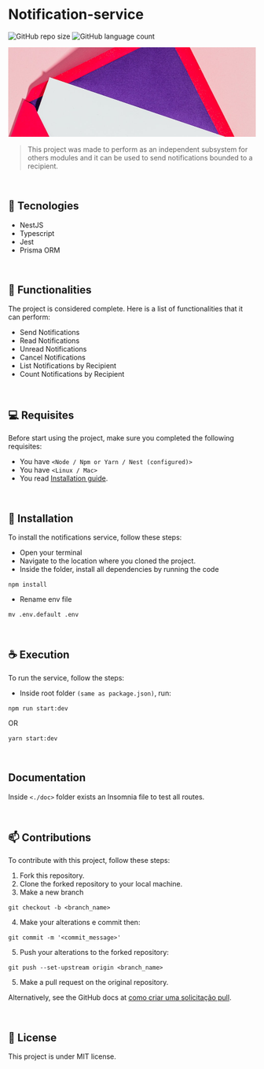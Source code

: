 # Notification-service

![GitHub repo size](https://img.shields.io/github/repo-size/iuricode/README-template?style=for-the-badge)
![GitHub language count](https://img.shields.io/github/languages/count/iuricode/README-template?style=for-the-badge)


<img src="./public/banner.jpg"  alt="Notifications service image">

> This project was made to perform as an independent subsystem for others modules and it can be used to send notifications bounded to a recipient.

<br>

## 🌟 Tecnologies
* NestJS
* Typescript
* Jest
* Prisma ORM


<br>

## 🎯 Functionalities

The project is considered complete. Here is a list of functionalities that it can perform:

- Send Notifications
- Read Notifications
- Unread Notifications
- Cancel Notifications
- List Notifications by Recipient
- Count Notifications by Recipient

<br>

## 💻 Requisites

Before start using the project, make sure you completed the following requisites:

* You have `<Node / Npm or Yarn / Nest (configured)>`
* You have `<Linux / Mac>`
* You read <a href="#installation">Installation guide</a>.

<br>

## 🚀 <span id="installation">Installation</span>

To install the notifications service, follow these steps:

* Open your terminal
* Navigate to the location where you cloned the project.
* Inside the folder, install all dependencies by running the code

```
npm install
```
* Rename env file

```
mv .env.default .env
```

<br>

## ☕ Execution

To run the service, follow the steps:
* Inside root folder `(same as package.json)`, run:

```npm
npm run start:dev
```
OR
```yarn
yarn start:dev
```


<br>

## Documentation
Inside `<./doc>` folder exists an Insomnia file to test all routes.

<br>

## 📫 Contributions

To contribute with this project, follow these steps:

1. Fork this repository.
2. Clone the forked repository to your local machine.
3. Make a new branch
 ```
 git checkout -b <branch_name>
 ```
4. Make your alterations e commit then:
```
git commit -m '<commit_message>'
```
5. Push your alterations to the forked repository:
```
git push --set-upstream origin <branch_name>
```
5. Make a pull request on the original repository.

Alternatively, see the GitHub docs at [como criar uma solicitação pull](https://help.github.com/en/github/collaborating-with-issues-and-pull-requests/creating-a-pull-request).

<br>

## 📝 License

This project is under MIT license.
